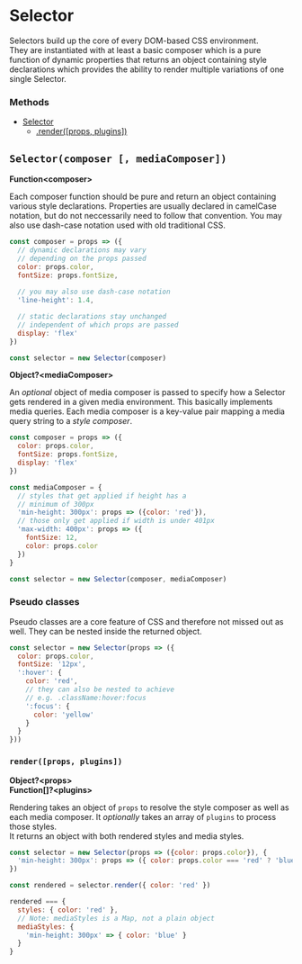 # Selector

Selectors build up the core of every DOM-based CSS environment. <br>
They are instantiated with at least a basic composer which is a pure function of dynamic properties that returns an object containing style declarations which provides the ability to render multiple variations of one single Selector.

### Methods
* [Selector](#selectorcomposer-mediacomposer)
  * [.render([props, plugins])](#renderprops-plugins)

## `Selector(composer [, mediaComposer])`
**Function\<composer>**

Each composer function should be pure and return an object containing various style declarations. Properties are usually declared in camelCase notation, but do not neccessarily need to follow that convention. You may also use dash-case notation used with old traditional CSS.  

```javascript
const composer = props => ({
  // dynamic declarations may vary
  // depending on the props passed
  color: props.color,
  fontSize: props.fontSize,
  
  // you may also use dash-case notation
  'line-height': 1.4,

  // static declarations stay unchanged
  // independent of which props are passed
  display: 'flex'
})

const selector = new Selector(composer)
```

**Object?\<mediaComposer>**

An *optional* object of media composer is passed to specify how a Selector gets rendered in a given media environment. This basically implements media queries.
Each media composer is a key-value pair mapping a media query string to a *style composer*.

```javascript
const composer = props => ({
  color: props.color,
  fontSize: props.fontSize,
  display: 'flex'
})

const mediaComposer = {
  // styles that get applied if height has a
  // minimum of 300px
  'min-height: 300px': props => ({color: 'red'}),
  // those only get applied if width is under 401px
  'max-width: 400px': props => ({
    fontSize: 12,
    color: props.color
  })
}

const selector = new Selector(composer, mediaComposer)
```

### Pseudo classes
Pseudo classes are a core feature of CSS and therefore not missed out as well. They can be nested inside the returned object.
```javascript
const selector = new Selector(props => ({
  color: props.color, 
  fontSize: '12px', 
  ':hover': {
    color: 'red',
    // they can also be nested to achieve
    // e.g. .className:hover:focus
    ':focus': {
      color: 'yellow'
    }
  }
}))
```

### `render([props, plugins])`
**Object?\<props>**<br>
**Function[]?\<plugins>**

Rendering takes an object of `props` to resolve the style composer as well as each media composer. It *optionally* takes an array of `plugins` to process those styles.<br>
It returns an object with both rendered styles and media styles.
```javascript
const selector = new Selector(props => ({color: props.color}), {
  'min-height: 300px': props => ({ color: props.color === 'red' ? 'blue' : 'yellow' })
})

const rendered = selector.render({ color: 'red' })

rendered === {
  styles: { color: 'red' },
  // Note: mediaStyles is a Map, not a plain object
  mediaStyles: {
    'min-height: 300px' => { color: 'blue' }
  }
}
```